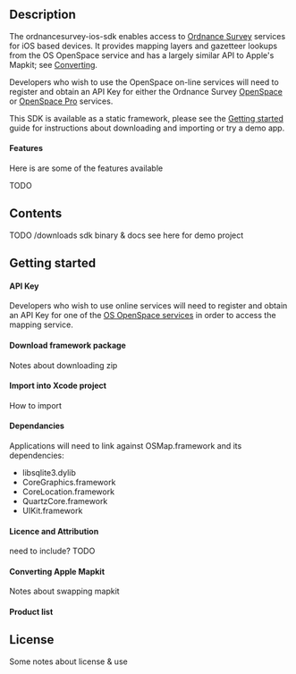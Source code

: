 Description
-------

The ordnancesurvey-ios-sdk enables access to [Ordnance Survey](http://www.ordnancesurvey.co.uk/) services for iOS based devices. It provides mapping layers and gazetteer lookups from the OS OpenSpace service and has a largely similar API to Apple's Mapkit; see [Converting](#converting-apple-mapkit).

Developers who wish to use the OpenSpace on-line services will need to register and obtain an API Key for either the Ordnance Survey [OpenSpace](http://www.ordnancesurvey.co.uk/oswebsite/web-services/os-openspace/api/) or [OpenSpace Pro](http://www.ordnancesurvey.co.uk/oswebsite/web-services/os-openspace/pro/) services.

This SDK is available as a static framework, please see the [Getting started](#getting-started) guide for instructions about downloading and importing or try a demo app.

#### Features

Here is are some of the features available

TODO


Contents
-------

TODO
/downloads
sdk binary & docs
see here for demo project


Getting started
-------

#### API Key

Developers who wish to use online services will need to register and obtain an API Key for one of the [OS OpenSpace services](http://www.ordnancesurvey.co.uk/oswebsite/web-services/os-openspace/) in order to access the mapping service.

#### Download framework package

Notes about downloading zip

#### Import into Xcode project

How to import

#### Dependancies

Applications will need to link against OSMap.framework and its dependencies:

* libsqlite3.dylib
* CoreGraphics.framework
* CoreLocation.framework
* QuartzCore.framework
* UIKit.framework

#### Licence and Attribution

need to include? TODO

#### Converting Apple Mapkit

Notes about swapping mapkit

#### Product list

License
-------

Some notes about license & use